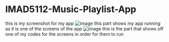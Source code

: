 # IMAD5112-Music-Playlist-App

this is my screenshot for my app
![image](https://github.com/user-attachments/assets/f32a5921-6ed4-4a46-8e73-422404cdacf8)
this part shows my app running as it is one of the screens of the app
![image](https://github.com/user-attachments/assets/2e960ea6-95f2-4af1-b4fe-33ab16e06179)
this is the part that shows off one of my codes for the screens in order for them to run 
